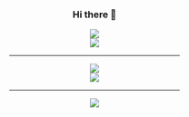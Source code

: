 <div align="center">
	<h3>Hi there 👋</h3>
</div>

<div align="center">
	<img src="https://github-widgetbox.vercel.app/api/profile?username=jbj338033&data=followers,repositories,stars,commits" />
</div>

<div align="center">
	<img src="https://github-widgetbox.vercel.app/api/skills?languages=js,ts,java,python,html,css,c,cpp,kotlin,go,bash,json,yaml,mysql&frameworks=react,flutter,electron,express&tools=git,npm,yarn,redis,nodejs,gradle&includeNames=true&themes=material" />
</div>

<div align="center">
	<hr width="300px;" />
	<img src="https://github-readme-stats.vercel.app/api/top-langs/?username=anuraghazra&layout=compact" />
	<br />
	<img src="https://github-readme-stats.vercel.app/api?username=jbj338033&show_icons=true&theme=default" />
</div>

<div align="center">
	<hr width="300px;" />
	<img src="http://mazassumnida.wtf/api/v2/generate_badge?boj=jbj338033" href="https://solved.ac/profile/jbj338033"/>
</div>
